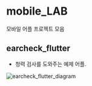 # mobile_LAB
모바일 어플 프로젝트 모음

## earcheck_flutter
- 청력 검사를 도와주는 예제 어플.

![earcheck_flutter_diagram](https://user-images.githubusercontent.com/38307839/108460548-3b586900-72bc-11eb-8543-e57df7b88480.png)